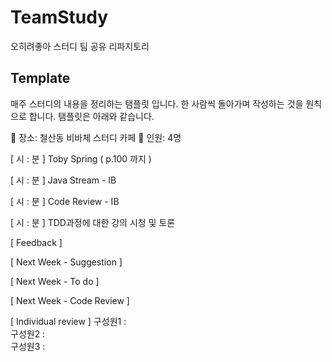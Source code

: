 # TeamStudy
오히려좋아 스터디 팀 공유 리파지토리

## Template
매주 스터디의 내용을 정리하는 탬플릿 입니다. 한 사람씩 돌아가며 작성하는 것을 원칙으로 합니다. 
탬플릿은 아래와 같습니다.   
  
📌 장소: 철산동 비바체 스터디 카페
📌 인원: 4명

[ 시 : 분 ] Toby Spring ( p.100 까지 ) 


[ 시 : 분 ] Java Stream - IB


[ 시 : 분 ] Code Review - IB


[ 시 : 분 ] TDD과정에 대한 강의 시청 및 토론

[ Feedback ]

[ Next Week - Suggestion ]

[ Next Week - To do ]

[ Next Week - Code Review ]

[ Individual review ]
구성원1 :   
구성원2 :  
구성원3 :  


